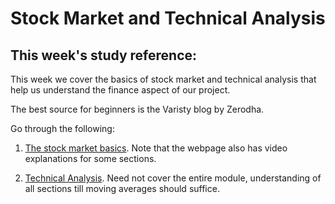 # Stock Market and Technical Analysis

## This week's study reference:

This week we cover the basics of stock market and technical analysis that help us understand the finance aspect of our project.

The best source for beginners is the Varisty blog by Zerodha.
 
Go through the following:
1. [The stock market basics](https://zerodha.com/varsity/module/introduction-to-stock-markets/). Note that the webpage also has video explanations for some sections.

2. [Technical Analysis](https://zerodha.com/varsity/module/technical-analysis/). Need not cover the entire module, understanding of all sections till moving averages should suffice. 